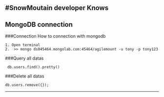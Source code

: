#SnowMoutain developer Knows
---
## MongoDB connection
###Connection
	How to connection with mongodb
	
	1. Open terminal
	2. 	>> mongo ds045464.mongolab.com:45464/agilemount -u tony -p tony123

###Query all datas

	
	 db.users.find().pretty()
	 
###Delete all datas

	db.users.remove({});
	
---

